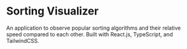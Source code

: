 # Sorting Visualizer
An application to observe popular sorting algorithms and their relative speed compared to each other. Built with React.js, TypeScript, and TailwindCSS.
